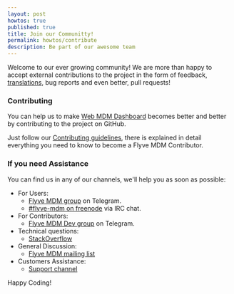 ```yaml
---
layout: post
howtos: true
published: true
title: Join our Communitty!
permalink: howtos/contribute
description: Be part of our awesome team
---
```


Welcome to our ever growing community! We are more than happy to accept external contributions to the project in the form of feedback, [translations](http://flyve.org/web-mdm-dashboard/howtos/contribute-translating), bug reports and even better, pull requests!

### Contributing

You can help us to make [Web MDM Dashboard](https://github.com/flyve-mdm/web-mdm-dashboard/) becomes better and better by contributing to the project on GitHub.

Just follow our [Contributing guidelines](https://github.com/flyve-mdm/web-mdm-dashboard/blob/develop/CONTRIBUTING.md), there is explained in detail everything you need to know to become a Flyve MDM Contributor.

### If you need Assistance

You can find us in any of our channels, we'll help you as soon as possible:

* For Users:
  * [Flyve MDM group](https://t.me/flyvemdm) on Telegram.
  * [#flyve-mdm on freenode](http://webchat.freenode.net/?channels=flyve-mdm) via IRC chat.
* For Contributors:
  * [Flyve MDM Dev group](https://t.me/flyvemdmdev) on Telegram.
* Technical questions:
  * [StackOverflow](http://stackoverflow.com/)
* General Discussion:
  * [Flyve MDM mailing list](http://mail.ow2.org/wws/info/flyve-mdm-dev)
* Customers Assistance:
  * [Support channel](https://support.teclib.com/)

Happy Coding!